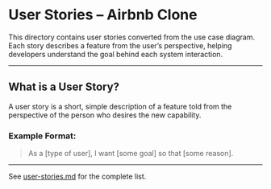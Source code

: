 
# User Stories – Airbnb Clone

This directory contains user stories converted from the use case diagram. Each story describes a feature from the user’s perspective, helping developers understand the goal behind each system interaction.

---

## What is a User Story?

A user story is a short, simple description of a feature told from the perspective of the person who desires the new capability.

### Example Format:
> As a [type of user], I want [some goal] so that [some reason].

---

See [user-stories.md](./user-stories.md) for the complete list.

